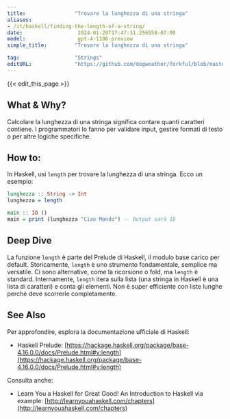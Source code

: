 ```yaml
---
title:                "Trovare la lunghezza di una stringa"
aliases:
- /it/haskell/finding-the-length-of-a-string/
date:                  2024-01-20T17:47:31.256558-07:00
model:                 gpt-4-1106-preview
simple_title:         "Trovare la lunghezza di una stringa"

tag:                  "Strings"
editURL:              "https://github.com/dogweather/forkful/blob/master/content/it/haskell/finding-the-length-of-a-string.md"
---
```


{{< edit_this_page >}}

## What & Why?
Calcolare la lunghezza di una stringa significa contare quanti caratteri contiene. I programmatori lo fanno per validare input, gestire formati di testo o per altre logiche specifiche.

## How to:
In Haskell, usi `length` per trovare la lunghezza di una stringa. Ecco un esempio:
```Haskell
lunghezza :: String -> Int
lunghezza = length

main :: IO ()
main = print (lunghezza "Ciao Mondo") -- Output sarà 10
```

## Deep Dive
La funzione `length` è parte del Prelude di Haskell, il modulo base carico per default. Storicamente, `length` è uno strumento fondamentale, semplice ma versatile. Ci sono alternative, come la ricorsione o fold, ma `length` è standard. Internamente, `length` itera sulla lista (una stringa in Haskell è una lista di caratteri) e conta gli elementi. Non è super efficiente con liste lunghe perché deve scorrerle completamente.

## See Also
Per approfondire, esplora la documentazione ufficiale di Haskell:
- Haskell Prelude: [https://hackage.haskell.org/package/base-4.16.0.0/docs/Prelude.html#v:length](https://hackage.haskell.org/package/base-4.16.0.0/docs/Prelude.html#v:length)

Consulta anche:
- Learn You a Haskell for Great Good! An Introduction to Haskell via example: [http://learnyouahaskell.com/chapters](http://learnyouahaskell.com/chapters)
